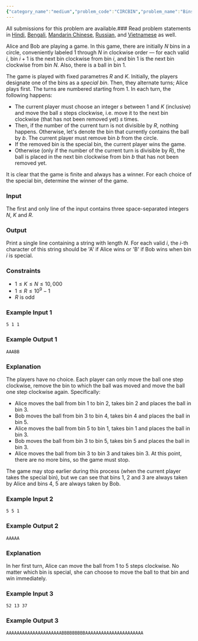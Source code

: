 ```yaml
---
{"category_name":"medium","problem_code":"CIRCBIN","problem_name":"Bins in a Circle","languages_supported":{"0":"C","1":"CPP14","2":"JAVA","3":"PYTH","4":"PYTH 3.6","5":"PYPY","6":"CS2","7":"PAS fpc","8":"PAS gpc","9":"RUBY","10":"PHP","11":"GO","12":"NODEJS","13":"HASK","14":"rust","15":"SCALA","16":"swift","17":"D","18":"PERL","19":"FORT","20":"WSPC","21":"ADA","22":"CAML","23":"ICK","24":"BF","25":"ASM","26":"CLPS","27":"PRLG","28":"ICON","29":"SCM qobi","30":"PIKE","31":"ST","32":"NICE","33":"LUA","34":"BASH","35":"NEM","36":"LISP sbcl","37":"LISP clisp","38":"SCM guile","39":"JS","40":"ERL","41":"TCL","42":"kotlin","43":"PERL6","44":"TEXT","45":"SCM chicken","46":"PYP3","47":"CLOJ","48":"COB","49":"FS"},"max_timelimit":2,"source_sizelimit":50000,"problem_author":"lg5293","problem_tester":null,"date_added":"13-01-2019","tags":{"0":"lg5293"},"time":{"view_start_date":1550311200,"submit_start_date":1550311200,"visible_start_date":1550311200,"end_date":1735669800},"is_direct_submittable":false,"layout":"problem"}
---
```

<span class="solution-visible-txt">All submissions for this problem are available.</span>### Read problem statements in [Hindi](http://www.codechef.com/download/translated/SNCKFL19/hindi/CIRCBIN.pdf), [Bengali](http://www.codechef.com/download/translated/SNCKFL19/bengali/CIRCBIN.pdf), [Mandarin Chinese](http://www.codechef.com/download/translated/SNCKFL19/mandarin/CIRCBIN.pdf), [Russian](http://www.codechef.com/download/translated/SNCKFL19/russian/CIRCBIN.pdf), and [Vietnamese](http://www.codechef.com/download/translated/SNCKFL19/vietnamese/CIRCBIN.pdf) as well.

Alice and Bob are playing a game. In this game, there are initially $N$ bins in a circle, conveniently labeled $1$ through $N$ in clockwise order — for each valid $i$, bin $i+1$ is the next bin clockwise from bin $i$, and bin $1$ is the next bin clockwise from bin $N$. Also, there is a ball in bin $1$.

The game is played with fixed parametres $R$ and $K$. Initially, the players designate one of the bins as a *special bin*. Then, they alternate turns; Alice plays first. The turns are numbered starting from $1$. In each turn, the following happens:
- The current player must choose an integer $s$ between $1$ and $K$ (inclusive) and move the ball $s$ steps clockwise, i.e. move it to the next bin clockwise (that has not been removed yet) $s$ times.
- Then, if the number of the current turn is not divisible by $R$, nothing happens. Otherwise, let's denote the bin that currently contains the ball by $b$. The current player must remove bin $b$ from the circle.
- If the removed bin is the special bin, the current player wins the game.
- Otherwise (only if the number of the current turn is divisible by $R$), the ball is placed in the next bin clockwise from bin $b$ that has not been removed yet.

It is clear that the game is finite and always has a winner. For each choice of the special bin, determine the winner of the game.

### Input
The first and only line of the input contains three space-separated integers $N$, $K$ and $R$.

### Output
Print a single line containing a string with length $N$. For each valid $i$, the $i$-th character of this string should be 'A' if Alice wins or 'B' if Bob wins when bin $i$ is special.

### Constraints
- $1 \le K \le N \le 10,000$
- $1 \le R \le 10^9 - 1$
- $R$ is odd

### Example Input 1
```
5 1 1
```

### Example Output 1
```
AAABB
```

### Explanation
The players have no choice. Each player can only move the ball one step clockwise, remove the bin to which the ball was moved and move the ball one step clockwise again. Specifically:
- Alice moves the ball from bin $1$ to bin $2$, takes bin $2$ and places the ball in bin $3$.
- Bob moves the ball from bin $3$ to bin $4$, takes bin $4$ and places the ball in bin $5$.
- Alice moves the ball from bin $5$ to bin $1$, takes bin $1$ and places the ball in bin $3$.
- Bob moves the ball from bin $3$ to bin $5$, takes bin $5$ and places the ball in bin $3$.
- Alice moves the ball from bin $3$ to bin $3$ and takes bin $3$. At this point, there are no more bins, so the game must stop.

The game may stop earlier during this process (when the current player takes the special bin), but we can see that bins $1$, $2$ and $3$ are always taken by Alice and bins $4$, $5$ are always taken by Bob.

### Example Input 2
```
5 5 1
```

### Example Output 2
```
AAAAA
```

### Explanation
In her first turn, Alice can move the ball from $1$ to $5$ steps clockwise. No matter which bin is special, she can choose to move the ball to that bin and win immediately.

### Example Input 3
```
52 13 37
```

### Example Output 3
```
AAAAAAAAAAAAAAAAAAAAABBBBBBBBBAAAAAAAAAAAAAAAAAAAAAA
```
